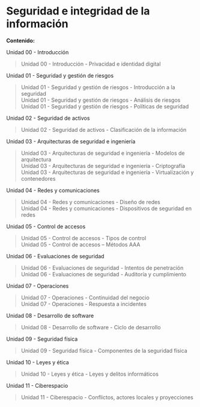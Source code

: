 # Seguridad e integridad de la información  


**Contenido:**

Unidad 00 - Introducción  
>Unidad 00 - Introducción - Privacidad e identidad digital 

Unidad 01 - Seguridad y gestión de riesgos

>Unidad 01 - Seguridad y gestión de riesgos - Introducción a la
seguridad  
>Unidad 01 - Seguridad y gestión de riesgos - Análisis de riesgos  
>Unidad 01 - Seguridad y gestión de riesgos - Políticas de seguridad  

Unidad 02 - Seguridad de activos  
>Unidad 02 - Seguridad de activos - Clasificación de la información  

Unidad 03 - Arquitecturas de seguridad e ingeniería
>Unidad 03 - Arquitecturas de seguridad e ingeniería - Modelos de
arquitectura  
>Unidad 03 - Arquitecturas de seguridad e ingeniería - Criptografía  
>Unidad 03 - Arquitecturas de seguridad e ingeniería - Virtualización y contenedores  

Unidad 04 - Redes y comunicaciones  
>Unidad 04 - Redes y comunicaciones - Diseño de redes  
>Unidad 04 - Redes y comunicaciones - Dispositivos de seguridad en
redes  

Unidad 05 - Control de accesos
>Unidad 05 - Control de accesos - Tipos de control  
>Unidad 05 - Control de accesos – Métodos AAA  

Unidad 06 - Evaluaciones de seguridad  
>Unidad 06 - Evaluaciones de seguridad - Intentos de penetración  
>Unidad 06 - Evaluaciones de seguridad - Auditoría y cumplimiento  

Unidad 07 - Operaciones
>Unidad 07 - Operaciones - Continuidad del negocio  
>Unidad 07 - Operaciones - Respuesta a incidentes  

Unidad 08 - Desarrollo de software
>Unidad 08 - Desarrollo de software - Ciclo de desarrollo  

Unidad 09 - Seguridad física
>Unidad 09 - Seguridad física - Componentes de la seguridad física  

Unidad 10 - Leyes y ética
>Unidad 10 - Leyes y ética - Leyes y delitos informáticos  

Unidad 11 - Ciberespacio
>Unidad 11 - Ciberespacio - Conflictos, actores locales y proyecciones  
